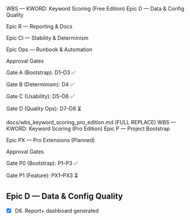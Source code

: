 WBS — KWORD: Keyword Scoring (Free Edition)
Epic D — Data & Config Quality




Epic R — Reporting & Docs




Epic CI — Stability & Determinism




Epic Ops — Runbook & Automation




Approval Gates

Gate A (Bootstrap): D1–D3 ✅

Gate B (Determinism): D4 ✅

Gate C (Usability): D5–D6 ✅

Gate D (Quality Ops): D7–D8 ⏳

docs/wbs_keyword_scoring_pro_edition.md (FULL REPLACE)
WBS — KWORD: Keyword Scoring (Pro Edition)
Epic P — Project Bootstrap




Epic PX — Pro Extensions (Planned)




Approval Gates

Gate P0 (Bootstrap): P1–P3 ✅

Gate P1 (Feature): PX1–PX3 ⏳

## Epic D — Data & Config Quality
- [x] D6. Report+ dashboard generated
